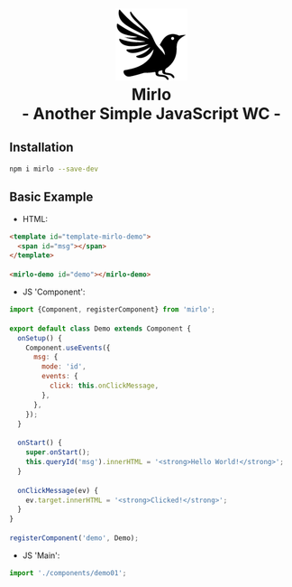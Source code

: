 <h1 align="center">
  <img src="mirlo.png" />
  <div>Mirlo</div>
  <div>- Another Simple JavaScript WC -</div>
</h1>

## Installation

```bash
npm i mirlo --save-dev
```

## Basic Example

- HTML:

```html
<template id="template-mirlo-demo">
  <span id="msg"></span>
</template>

<mirlo-demo id="demo"></mirlo-demo>
```

- JS 'Component':

```javascript
import {Component, registerComponent} from 'mirlo';

export default class Demo extends Component {
  onSetup() {
    Component.useEvents({
      msg: {
        mode: 'id',
        events: {
          click: this.onClickMessage,
        },
      },
    });
  }

  onStart() {
    super.onStart();
    this.queryId('msg').innerHTML = '<strong>Hello World!</strong>';
  }

  onClickMessage(ev) {
    ev.target.innerHTML = '<strong>Clicked!</strong>';
  }
}

registerComponent('demo', Demo);
```

- JS 'Main':

```javascript
import './components/demo01';
```
